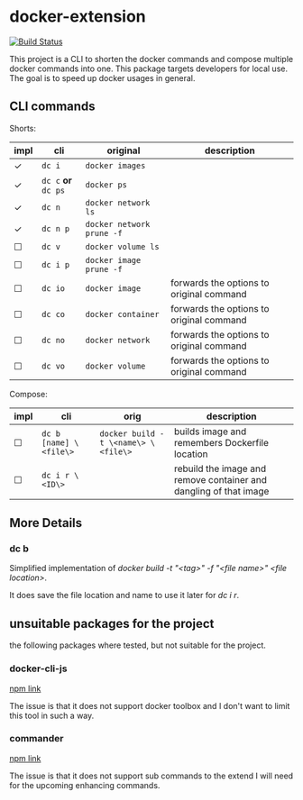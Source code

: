 # docker-extension

[![Build Status](https://travis-ci.org/NicoVogel/docker-extension.svg?branch=master)](https://travis-ci.org/NicoVogel/docker-extension)

This project is a CLI to shorten the docker commands and compose multiple docker commands into one. This package targets developers for local use. The goal is to speed up docker usages in general.

## CLI commands

Shorts:

| impl    | cli                   | original                  | description                              |
|---------|-----------------------|---------------------------|------------------------------------------|
| &check; | `dc i`                | `docker images`           |                                          |
| &check; | `dc c` **or** `dc ps` | `docker ps`               |                                          |
| &check; | `dc n`                | `docker network ls`       |                                          |
| &check; | `dc n p`              | `docker network prune -f` |                                          |
| &#9744; | `dc v`                | `docker volume ls`        |                                          |
| &#9744; | `dc i p`              | `docker image prune -f`   |                                          |
| &#9744; | `dc io`               | `docker image`            | forwards the options to original command |
| &#9744; | `dc co`               | `docker container`        | forwards the options to original command |
| &#9744; | `dc no`               | `docker network`          | forwards the options to original command |
| &#9744; | `dc vo`               | `docker volume`           | forwards the options to original command |

Compose:

| impl    | cli                    | orig                                | description                                                       |
|---------|------------------------|-------------------------------------|-------------------------------------------------------------------|
| &#9744; | `dc b [name] \<file\>` | `docker build -t \<name\> \<file\>` | builds image and remembers Dockerfile location                    |
| &#9744; | `dc i r \<ID\>`        |                                     | rebuild the image and remove container and dangling of that image |

## More Details

### dc b

Simplified implementation of *docker build -t "\<tag>" -f "\<file name>" \<file location>*.

It does save the file location and name to use it later for *dc i r*.

## unsuitable packages for the project

the following packages where tested, but not suitable for the project.

### docker-cli-js

[npm link](https://www.npmjs.com/package/docker-cli-js)

The issue is that it does not support docker toolbox and I don't want to limit this tool in such a way.

### commander

[npm link](https://www.npmjs.com/package/commander)

The issue is that it does not support sub commands to the extend I will need for the upcoming enhancing commands.
